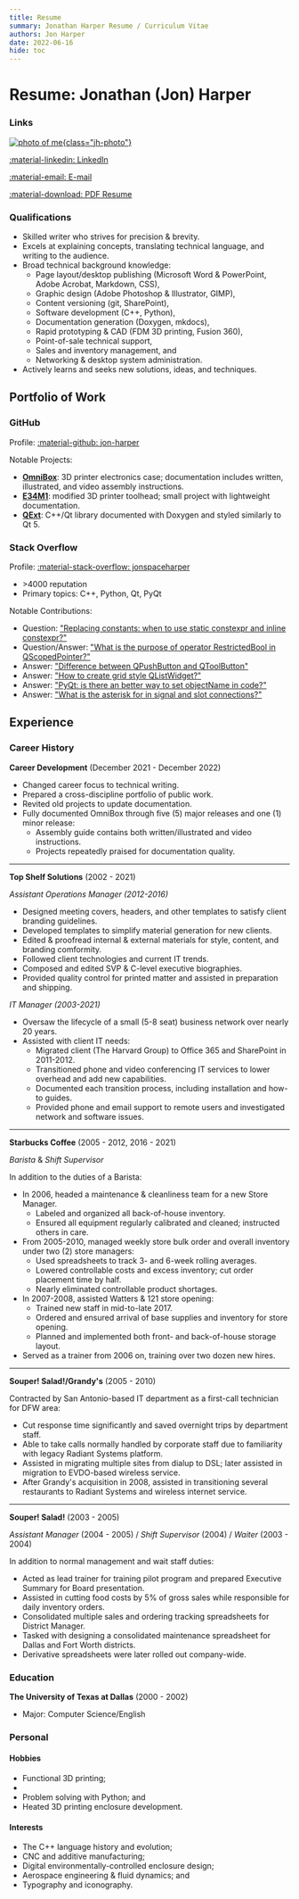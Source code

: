 ```yaml
---
title: Resume
summary: Jonathan Harper Resume / Curriculum Vitae
authors: Jon Harper
date: 2022-06-16
hide: toc
---
```


# Resume: Jonathan (Jon) Harper

### Links

[![photo of me](img/headshot.jpg){class="jh-photo"}](img/headshot.jpg)

<div markdown class="jh-grid-container jh-grid-2">
<div markdown class="jh-grid-container jh-grid-1 jh-link-grid">

[:material-linkedin: LinkedIn](https://linkedin.com/in/jonspaceharper)

[:material-email: E-mail](mailto:jonspaceharper@gmail.com)

[:material-download: PDF Resume](assets/Resume_Jonathan_Harper.pdf)
</div>
</div>

### Qualifications

- Skilled writer who strives for precision & brevity.
- Excels at explaining concepts, translating technical language, and writing to the audience.
- Broad technical background knowledge:
    - Page layout/desktop publishing (Microsoft Word & PowerPoint, Adobe Acrobat, Markdown, CSS),
    - Graphic design (Adobe Photoshop & Illustrator, GIMP),
    - Content versioning (git, SharePoint),
    - Software development (C++, Python),
    - Documentation generation (Doxygen, mkdocs),
    - Rapid prototyping & CAD (FDM 3D printing, Fusion 360),
    - Point-of-sale technical support,
    - Sales and inventory management, and
    - Networking & desktop system administration.
- Actively learns and seeks new solutions, ideas, and techniques.

## Portfolio of Work

### GitHub

Profile: [:material-github: jon-harper](https://github.com/jon-harper)

Notable Projects:

- **[OmniBox](https://jon-harper.github.io/OmniBox)**: 3D printer electronics case; documentation includes written, illustrated, and video assembly instructions.
- **[E34M1](https://jon-harper.github.io/E34M1/)**: modified 3D printer toolhead; small project with lightweight documentation.
- **[QExt](https://jon-harper.github.io/)**: C++/Qt library documented with Doxygen and styled similarly to Qt 5.

### Stack Overflow

Profile: [:material-stack-overflow: jonspaceharper](https://stackoverflow.com/users/4732082/jonspaceharper)

- \>4000 reputation
- Primary topics: C++, Python, Qt, PyQt

Notable Contributions:

- Question: ["Replacing constants: when to use static constexpr and inline constexpr?"](https://stackoverflow.com/questions/54466591/replacing-constants-when-to-use-static-constexpr-and-inline-constexpr)
- Question/Answer: ["What is the purpose of operator RestrictedBool in QScopedPointer?"](https://stackoverflow.com/questions/37012710/what-is-the-purpose-of-operator-restrictedbool-in-qscopedpointer)
- Answer: ["Difference between QPushButton and QToolButton"](https://stackoverflow.com/questions/38576380/difference-between-qpushbutton-and-qtoolbutton/38580502)
- Answer: ["How to create grid style QListWidget?"](https://stackoverflow.com/questions/37331270/how-to-create-grid-style-qlistwidget)
- Answer: ["PyQt: is there an better way to set objectName in code?"](https://stackoverflow.com/questions/50726510/pyqt-is-there-an-better-way-to-set-objectname-in-code)
- Answer: ["What is the asterisk for in signal and slot connections?"](https://stackoverflow.com/questions/38456924/what-is-the-asterisk-for-in-signal-and-slot-connections/38457771)

## Experience

### Career History

**Career Development** (December 2021 - December 2022)

- Changed career focus to technical writing.
- Prepared a cross-discipline portfolio of public work.
- Revited old projects to update documentation.
- Fully documented OmniBox through five (5) major releases and one (1) minor release:
    - Assembly guide contains both written/illustrated and video instructions.
    - Projects repeatedly praised for documentation quality.

------
**Top Shelf Solutions** (2002 - 2021)

*Assistant Operations Manager (2012-2016)*

- Designed meeting covers, headers, and other templates to satisfy client branding guidelines.
- Developed templates to simplify material generation for new clients.
- Edited & proofread internal & external materials for style, content, and branding comformity.
- Followed client technologies and current IT trends.
- Composed and edited SVP & C-level executive biographies.
- Provided quality control for printed matter and assisted in preparation and shipping.

*IT Manager (2003-2021)*

- Oversaw the  lifecycle of a small (5-8 seat) business network over nearly 20 years.
- Assisted with client IT needs:
    - Migrated client (The Harvard Group) to Office 365 and SharePoint in 2011-2012.
    - Transitioned phone and video conferencing IT services to lower overhead and add new capabilities.
    - Documented each transition process, including installation and how-to guides.
    - Provided phone and email support to remote users and investigated network and software issues.

------

**Starbucks Coffee** (2005 - 2012, 2016 - 2021)

*Barista* & *Shift Supervisor*

In addition to the duties of a Barista:

- In 2006, headed a maintenance & cleanliness team for a new Store Manager.
    - Labeled and organized all back-of-house inventory.
    - Ensured all equipment regularly calibrated and cleaned; instructed others in care.
- From 2005-2010, managed weekly store bulk order and overall inventory under two (2) store managers:
    - Used spreadsheets to track 3- and 6-week rolling averages.
    - Lowered controllable costs and excess inventory; cut order placement time by half.
    - Nearly eliminated controllable product shortages.
- In 2007-2008, assisted Watters & 121 store opening:
    - Trained new staff in mid-to-late 2017.
    - Ordered and ensured arrival of base supplies and inventory for store opening.
    - Planned and implemented both front- and back-of-house storage layout.
- Served as a trainer from 2006 on, training over two dozen new hires.

------

**Souper! Salad!/Grandy's** (2005 - 2010)

Contracted by San Antonio-based IT department as a first-call technician for DFW area:

- Cut response time significantly and saved overnight trips by department staff.
- Able to take calls normally handled by corporate staff due to familiarity with legacy Radiant Systems platform.
- Assisted in migrating multiple sites from dialup to DSL; later assisted in migration to EVDO-based wireless service.
- After Grandy's acquisition in 2008, assisted in transitioning several restaurants to Radiant Systems and wireless internet service.

------

**Souper! Salad!** (2003 - 2005)

*Assistant Manager* (2004 - 2005) / *Shift Supervisor* (2004) / *Waiter* (2003 - 2004)

In addition to normal management and wait staff duties:

- Acted as lead trainer for training pilot program and prepared Executive Summary for Board presentation.
- Assisted in cutting food costs by 5% of gross sales while responsible for daily inventory orders.
- Consolidated multiple sales and ordering tracking spreadsheets for District Manager.
- Tasked with designing a consolidated maintenance spreadsheet for Dallas and Fort Worth districts.
- Derivative spreadsheets were later rolled out company-wide.

### Education

**The University of Texas at Dallas** (2000 - 2002)

- Major: Computer Science/English

### Personal
#### Hobbies

- Functional 3D printing;
- 
- Problem solving with Python; and
- Heated 3D printing enclosure development.

#### Interests

- The C++ language history and evolution;
- CNC and additive manufacturing;
- Digital environmentally-controlled enclosure design;
- Aerospace engineering & fluid dynamics; and
- Typography and iconography.